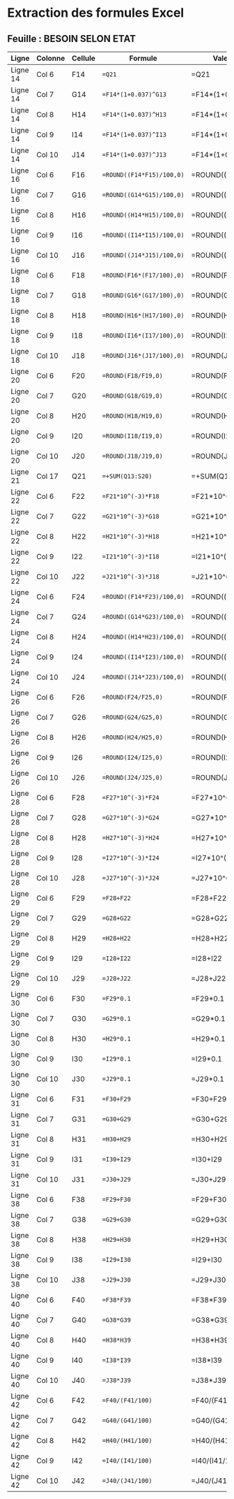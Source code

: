 # Extraction des formules Excel

## Feuille : BESOIN SELON ETAT

| Ligne | Colonne | Cellule | Formule | Valeur calculée |
|-------|---------|---------|---------|-----------------|
| Ligne 14 | Col 6 | F14 | `=Q21` | =Q21 |
| Ligne 14 | Col 7 | G14 | `=F14*(1+0.037)^G13` | =F14*(1+0.037)^G13 |
| Ligne 14 | Col 8 | H14 | `=F14*(1+0.037)^H13` | =F14*(1+0.037)^H13 |
| Ligne 14 | Col 9 | I14 | `=F14*(1+0.037)^I13` | =F14*(1+0.037)^I13 |
| Ligne 14 | Col 10 | J14 | `=F14*(1+0.037)^J13` | =F14*(1+0.037)^J13 |
| Ligne 16 | Col 6 | F16 | `=ROUND((F14*F15)/100,0)` | =ROUND((F14*F15)/100,0) |
| Ligne 16 | Col 7 | G16 | `=ROUND((G14*G15)/100,0)` | =ROUND((G14*G15)/100,0) |
| Ligne 16 | Col 8 | H16 | `=ROUND((H14*H15)/100,0)` | =ROUND((H14*H15)/100,0) |
| Ligne 16 | Col 9 | I16 | `=ROUND((I14*I15)/100,0)` | =ROUND((I14*I15)/100,0) |
| Ligne 16 | Col 10 | J16 | `=ROUND((J14*J15)/100,0)` | =ROUND((J14*J15)/100,0) |
| Ligne 18 | Col 6 | F18 | `=ROUND(F16*(F17/100),0)` | =ROUND(F16*(F17/100),0) |
| Ligne 18 | Col 7 | G18 | `=ROUND(G16*(G17/100),0)` | =ROUND(G16*(G17/100),0) |
| Ligne 18 | Col 8 | H18 | `=ROUND(H16*(H17/100),0)` | =ROUND(H16*(H17/100),0) |
| Ligne 18 | Col 9 | I18 | `=ROUND(I16*(I17/100),0)` | =ROUND(I16*(I17/100),0) |
| Ligne 18 | Col 10 | J18 | `=ROUND(J16*(J17/100),0)` | =ROUND(J16*(J17/100),0) |
| Ligne 20 | Col 6 | F20 | `=ROUND(F18/F19,0)` | =ROUND(F18/F19,0) |
| Ligne 20 | Col 7 | G20 | `=ROUND(G18/G19,0)` | =ROUND(G18/G19,0) |
| Ligne 20 | Col 8 | H20 | `=ROUND(H18/H19,0)` | =ROUND(H18/H19,0) |
| Ligne 20 | Col 9 | I20 | `=ROUND(I18/I19,0)` | =ROUND(I18/I19,0) |
| Ligne 20 | Col 10 | J20 | `=ROUND(J18/J19,0)` | =ROUND(J18/J19,0) |
| Ligne 21 | Col 17 | Q21 | `=+SUM(Q13:S20)` | =+SUM(Q13:S20) |
| Ligne 22 | Col 6 | F22 | `=F21*10^(-3)*F18` | =F21*10^(-3)*F18 |
| Ligne 22 | Col 7 | G22 | `=G21*10^(-3)*G18` | =G21*10^(-3)*G18 |
| Ligne 22 | Col 8 | H22 | `=H21*10^(-3)*H18` | =H21*10^(-3)*H18 |
| Ligne 22 | Col 9 | I22 | `=I21*10^(-3)*I18` | =I21*10^(-3)*I18 |
| Ligne 22 | Col 10 | J22 | `=J21*10^(-3)*J18` | =J21*10^(-3)*J18 |
| Ligne 24 | Col 6 | F24 | `=ROUND((F14*F23)/100,0)` | =ROUND((F14*F23)/100,0) |
| Ligne 24 | Col 7 | G24 | `=ROUND((G14*G23)/100,0)` | =ROUND((G14*G23)/100,0) |
| Ligne 24 | Col 8 | H24 | `=ROUND((H14*H23)/100,0)` | =ROUND((H14*H23)/100,0) |
| Ligne 24 | Col 9 | I24 | `=ROUND((I14*I23)/100,0)` | =ROUND((I14*I23)/100,0) |
| Ligne 24 | Col 10 | J24 | `=ROUND((J14*J23)/100,0)` | =ROUND((J14*J23)/100,0) |
| Ligne 26 | Col 6 | F26 | `=ROUND(F24/F25,0)` | =ROUND(F24/F25,0) |
| Ligne 26 | Col 7 | G26 | `=ROUND(G24/G25,0)` | =ROUND(G24/G25,0) |
| Ligne 26 | Col 8 | H26 | `=ROUND(H24/H25,0)` | =ROUND(H24/H25,0) |
| Ligne 26 | Col 9 | I26 | `=ROUND(I24/I25,0)` | =ROUND(I24/I25,0) |
| Ligne 26 | Col 10 | J26 | `=ROUND(J24/J25,0)` | =ROUND(J24/J25,0) |
| Ligne 28 | Col 6 | F28 | `=F27*10^(-3)*F24` | =F27*10^(-3)*F24 |
| Ligne 28 | Col 7 | G28 | `=G27*10^(-3)*G24` | =G27*10^(-3)*G24 |
| Ligne 28 | Col 8 | H28 | `=H27*10^(-3)*H24` | =H27*10^(-3)*H24 |
| Ligne 28 | Col 9 | I28 | `=I27*10^(-3)*I24` | =I27*10^(-3)*I24 |
| Ligne 28 | Col 10 | J28 | `=J27*10^(-3)*J24` | =J27*10^(-3)*J24 |
| Ligne 29 | Col 6 | F29 | `=F28+F22` | =F28+F22 |
| Ligne 29 | Col 7 | G29 | `=G28+G22` | =G28+G22 |
| Ligne 29 | Col 8 | H29 | `=H28+H22` | =H28+H22 |
| Ligne 29 | Col 9 | I29 | `=I28+I22` | =I28+I22 |
| Ligne 29 | Col 10 | J29 | `=J28+J22` | =J28+J22 |
| Ligne 30 | Col 6 | F30 | `=F29*0.1` | =F29*0.1 |
| Ligne 30 | Col 7 | G30 | `=G29*0.1` | =G29*0.1 |
| Ligne 30 | Col 8 | H30 | `=H29*0.1` | =H29*0.1 |
| Ligne 30 | Col 9 | I30 | `=I29*0.1` | =I29*0.1 |
| Ligne 30 | Col 10 | J30 | `=J29*0.1` | =J29*0.1 |
| Ligne 31 | Col 6 | F31 | `=F30+F29` | =F30+F29 |
| Ligne 31 | Col 7 | G31 | `=G30+G29` | =G30+G29 |
| Ligne 31 | Col 8 | H31 | `=H30+H29` | =H30+H29 |
| Ligne 31 | Col 9 | I31 | `=I30+I29` | =I30+I29 |
| Ligne 31 | Col 10 | J31 | `=J30+J29` | =J30+J29 |
| Ligne 38 | Col 6 | F38 | `=F29+F30` | =F29+F30 |
| Ligne 38 | Col 7 | G38 | `=G29+G30` | =G29+G30 |
| Ligne 38 | Col 8 | H38 | `=H29+H30` | =H29+H30 |
| Ligne 38 | Col 9 | I38 | `=I29+I30` | =I29+I30 |
| Ligne 38 | Col 10 | J38 | `=J29+J30` | =J29+J30 |
| Ligne 40 | Col 6 | F40 | `=F38*F39` | =F38*F39 |
| Ligne 40 | Col 7 | G40 | `=G38*G39` | =G38*G39 |
| Ligne 40 | Col 8 | H40 | `=H38*H39` | =H38*H39 |
| Ligne 40 | Col 9 | I40 | `=I38*I39` | =I38*I39 |
| Ligne 40 | Col 10 | J40 | `=J38*J39` | =J38*J39 |
| Ligne 42 | Col 6 | F42 | `=F40/(F41/100)` | =F40/(F41/100) |
| Ligne 42 | Col 7 | G42 | `=G40/(G41/100)` | =G40/(G41/100) |
| Ligne 42 | Col 8 | H42 | `=H40/(H41/100)` | =H40/(H41/100) |
| Ligne 42 | Col 9 | I42 | `=I40/(I41/100)` | =I40/(I41/100) |
| Ligne 42 | Col 10 | J42 | `=J40/(J41/100)` | =J40/(J41/100) |